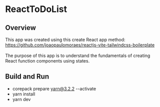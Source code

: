 # ReactToDoList

## Overview
This app was created using this create React app method: https://github.com/joaopaulomoraes/reactjs-vite-tailwindcss-boilerplate
<br></br>
The purpose of this app is to understand the fundamentals of creating React function components using states.

## Build and Run
- corepack prepare yarn@3.2.2 --activate
- yarn install
- yarn dev
